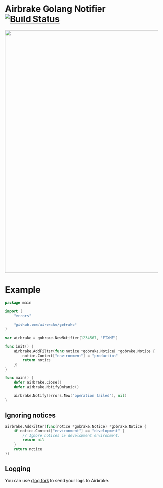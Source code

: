 # Airbrake Golang Notifier [![Build Status](https://travis-ci.org/airbrake/gobrake.svg?branch=v2)](https://travis-ci.org/airbrake/gobrake)

<img src="http://f.cl.ly/items/3J3h1L05222X3o1w2l2L/golang.jpg" width=800px>

# Example

```go
package main

import (
	"errors"

	"github.com/airbrake/gobrake"
)

var airbrake = gobrake.NewNotifier(1234567, "FIXME")

func init() {
	airbrake.AddFilter(func(notice *gobrake.Notice) *gobrake.Notice {
		notice.Context["environment"] = "production"
		return notice
	})
}

func main() {
	defer airbrake.Close()
	defer airbrake.NotifyOnPanic()

	airbrake.Notify(errors.New("operation failed"), nil)
}
```

## Ignoring notices

```go
airbrake.AddFilter(func(notice *gobrake.Notice) *gobrake.Notice {
	if notice.Context["environment"] == "development" {
		// Ignore notices in development environment.
		return nil
	}
	return notice
})
```

## Logging

You can use [glog fork](https://github.com/airbrake/glog) to send your logs to Airbrake.
